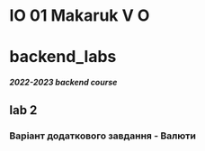 # IO 01 Makaruk V O
# backend_labs

##### 2022-2023 backend course
## lab 2
### Варіант додаткового завдання - Валюти
